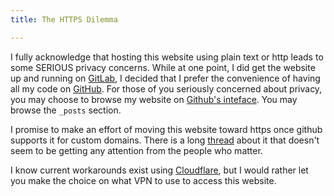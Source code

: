 ```yaml
---
title: The HTTPS Dilemma

---
```


I fully acknowledge that hosting this website using plain text or http leads to some SERIOUS
privacy concerns. While at one point, I did get the website up and running on
[GitLab](https://about.gitlab.com/), I decided that I prefer the convenience of having all my code on
[GitHub](https://github.com/). For those of you seriously concerned about privacy, you may choose
to browse my website on [Github's inteface](https://github.com/hmaarrfk/hmaarrfk.github.io). You
may browse the `_posts` section.

I promise to make an effort of moving this website toward https once github supports it for custom
domains. There is a long [thread](https://github.com/isaacs/github/issues/156) about it that
doesn't seem to be getting any attention from the people who matter.

I know current workarounds exist using
[Cloudflare](https://sheharyar.me/blog/free-ssl-for-github-pages-with-custom-domains/), but I would
rather let you make the choice on what VPN to use to access this website.

